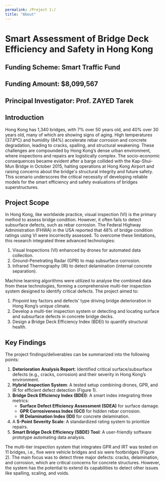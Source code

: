 ```yaml
---
permalink: /Project 1:/
title: "About"
---
```


# Smart Assessment of Bridge Deck Efficiency and Safety in Hong Kong 
## Funding Scheme: Smart Traffic Fund 
## Funding Amount: $8,099,567 
## Principal Investigator: Prof. ZAYED Tarek 

## Introduction 
Hong Kong has 1,340 bridges, with 7% over 50 years old, and 40% over 30 years old, many of which are showing signs of aging. High temperatures (37.8ºC) and humidity (84%) accelerate rebar corrosion and concrete degradation, leading to cracks, spalling, and structural weakening. These challenges are compounded by Hong Kong’s dense urban environment, where inspections and repairs are logistically complex.  The socio-economic consequences became evident after a barge collided with the Kap-Shui-Mun Bridge in October 2015, halting operations at Hong Kong Airport and raising concerns about the bridge's structural integrity and future safety. This scenario underscores the critical necessity of developing reliable models for the smart efficiency and safety evaluations of bridges superstructures. 

## Project Scope 
In Hong Kong, like worldwide practice, visual inspection (VI) is the primary method to assess bridge condition. However, it often fails to detect subsurface defects, such as rebar corrosion. The Federal Highway Administration (FHWA) in the USA reported that 48% of bridge condition ratings using VI were incorrectly assessed. To overcome these limitations, this research integrated three advanced technologies: 
1. Visual Inspections (VI) enhanced by drones for automated data collection.
2. Ground-Penetrating Radar (GPR) to map subsurface corrosion.
3. Infrared Thermography (IR) to detect delamination (internal concrete separation).

Machine learning algorithms were utilized to analyse the combined data from these technologies, forming a comprehensive multi-tier inspection system designed to identify critical defects. The project aimed to: 
1. Pinpoint key factors and defects’ type driving bridge deterioration in Hong Kong’s unique climate.
2. Develop a multi-tier inspection system or detecting and locating surface and subsurface defects in concrete bridge decks.
3. Design a Bridge Deck Efficiency Index (BDEI) to quantify structural health.

## Key Findings 
The project findings/deliverables can be summarized into the following points: 
1. **Deterioration Analysis Report**: Identified critical surface/subsurface defects (e.g., cracks, corrosion) and their severity in Hong Kong’s environment.
2. **Hybrid Inspection System**: A tested setup combining drones, GPR, and IR for efficient defect detection (Figure 1).
3. **Bridge Deck Efficiency Index (BDEI)**: A smart index integrating three metrics:
   - **Surface Defect Efficiency Assessment (SDEA)** for surface damage.
   - **GPR Corrosiveness Index (GCI)** for hidden rebar corrosion.
   - **IR Delamination Index (IDI)** for concrete delamination.
4. A **5-Point Severity Scale**: A standardized rating system to prioritize repairs.
5. **Smart Bridge Deck Efficiency (SBDE) Tool**: A user-friendly software prototype automating data analysis.

The multi-tier inspection system that integrates GPR and IRT was tested on 11 bridges, i.e., five were vehicle bridges and six were footbridges (Figure 2). The main focus was to detect three major defects: cracks, delamination, and corrosion, which are critical concerns for concrete structures. However, the system has the potential to extend its capabilities to detect other issues like spalling, scaling, and voids. 

